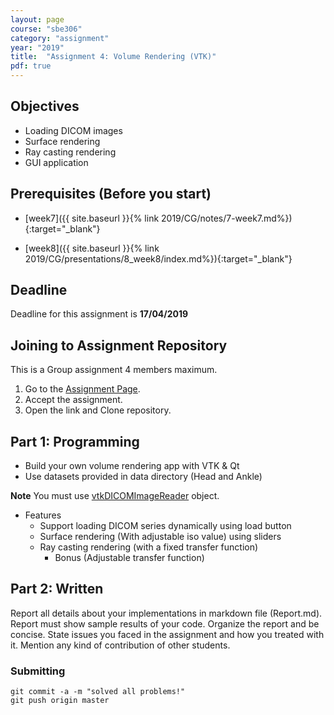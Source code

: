 ```yaml
---
layout: page
course: "sbe306"
category: "assignment"
year: "2019"
title:  "Assignment 4: Volume Rendering (VTK)"
pdf: true
---
```


## Objectives

* Loading DICOM images
* Surface rendering 
* Ray casting rendering
* GUI application 


## Prerequisites (Before you start)

* [week7]({{ site.baseurl }}{% link 2019/CG/notes/7-week7.md%}){:target="_blank"}

* [week8]({{ site.baseurl }}{% link 2019/CG/presentations/8_week8/index.md%}){:target="_blank"}

## Deadline

Deadline for this assignment is **17/04/2019**


## Joining to Assignment Repository

This is a Group assignment 4 members maximum.

1. Go to the [Assignment Page](https://classroom.github.com/g/7frpyset).
2. Accept the assignment.
3. Open the link and Clone repository.

## Part 1: Programming

* Build your own volume rendering app with VTK & Qt
* Use datasets provided in data directory (Head and Ankle)

**Note** You must use [vtkDICOMImageReader](https://vtk.org/doc/nightly/html/classvtkDICOMImageReader.html#details) object.

* Features 
    * Support loading DICOM series dynamically using load button
    * Surface rendering (With adjustable iso value) using sliders
    * Ray casting rendering (with a fixed transfer function)
        * Bonus (Adjustable transfer function)

## Part 2: Written

Report all details about your implementations in markdown file (Report.md). Report must show sample results of your code. Organize the report and be concise. State issues you faced in the assignment and how you treated with it. Mention any kind of contribution of other students.

### Submitting

```terminal
git commit -a -m "solved all problems!"
git push origin master
```


